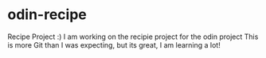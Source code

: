 # odin-recipe
Recipe Project :)
I am working on the recipie project for the odin project
This is more Git than I was expecting, but its great, I am learning a lot!
